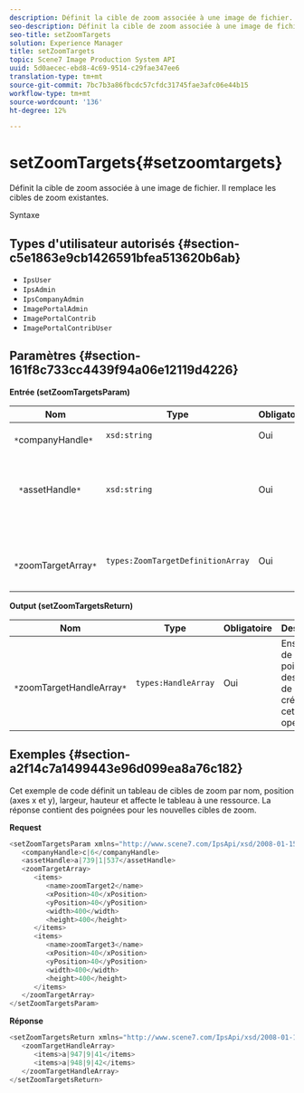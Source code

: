 ```yaml
---
description: Définit la cible de zoom associée à une image de fichier. Il remplace les cibles de zoom existantes.
seo-description: Définit la cible de zoom associée à une image de fichier. Il remplace les cibles de zoom existantes.
seo-title: setZoomTargets
solution: Experience Manager
title: setZoomTargets
topic: Scene7 Image Production System API
uuid: 5d0aecec-ebd8-4c69-9514-c29fae347ee6
translation-type: tm+mt
source-git-commit: 7bc7b3a86fbcdc57cfdc31745fae3afc06e44b15
workflow-type: tm+mt
source-wordcount: '136'
ht-degree: 12%

---
```



# setZoomTargets{#setzoomtargets}

Définit la cible de zoom associée à une image de fichier. Il remplace les cibles de zoom existantes.

Syntaxe

## Types d&#39;utilisateur autorisés {#section-c5e1863e9cb1426591bfea513620b6ab}

* `IpsUser`
* `IpsAdmin`
* `IpsCompanyAdmin`
* `ImagePortalAdmin`
* `ImagePortalContrib`
* `ImagePortalContribUser`

## Paramètres {#section-161f8c733cc4439f94a06e12119d4226}

**Entrée (setZoomTargetsParam)**

| Nom | Type | Obligatoire | Description |
|---|---|---|---|
| ` *`companyHandle`*` | `xsd:string` | Oui | Poignée de société. |
| ` *`assetHandle`*` | `xsd:string` | Oui | Ressource avec la cible de zoom que vous souhaitez définir. |
| ` *`zoomTargetArray`*` | `types:ZoomTargetDefinitionArray` | Oui | Tableau des définitions de cible de zoom. |

**Output (setZoomTargetsReturn)**

| Nom | Type | Obligatoire | Description |
|---|---|---|---|
| ` *`zoomTargetHandleArray`*` | `types:HandleArray` | Oui | Ensemble de poignées des cibles de zoom créées par cette opération. |

## Exemples {#section-a2f14c7a1499443e96d099ea8a76c182}

Cet exemple de code définit un tableau de cibles de zoom par nom, position (axes x et y), largeur, hauteur et affecte le tableau à une ressource. La réponse contient des poignées pour les nouvelles cibles de zoom.

**Request**

```java
<setZoomTargetsParam xmlns="http://www.scene7.com/IpsApi/xsd/2008-01-15">
   <companyHandle>c|6</companyHandle>
   <assetHandle>a|739|1|537</assetHandle>
   <zoomTargetArray>
      <items>
         <name>zoomTarget2</name>
         <xPosition>40</xPosition>
         <yPosition>40</yPosition>
         <width>400</width>
         <height>400</height>
      </items>
      <items>
         <name>zoomTarget3</name>
         <xPosition>40</xPosition>
         <yPosition>40</yPosition>
         <width>400</width>
         <height>400</height>
      </items>
   </zoomTargetArray>
</setZoomTargetsParam>
```

**Réponse**

```java
<setZoomTargetsReturn xmlns="http://www.scene7.com/IpsApi/xsd/2008-01-15">
   <zoomTargetHandleArray>
      <items>a|947|9|41</items>
      <items>a|948|9|42</items>
   </zoomTargetHandleArray>
</setZoomTargetsReturn>
```

